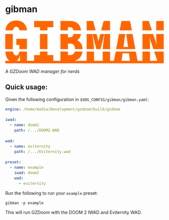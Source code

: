# gibman

![](logo.png)

*A GZDoom WAD manager for nerds*

## Quick usage:

Given the following configuration in `$XDG_CONFIG/gibman/gibman.yaml`:

```yaml
engine: /home/media/Development/gzdoom/build/gzdoom

iwad:
  - name: doom2
    path: /.../DOOM2.WAD

wad:
  - name: eviternity
    path: /.../Eviternity.wad

preset:
  - name: example
    iwad: doom2
    wad:
      - eviternity
```

Run the following to run your `example` preset:

```fish
gibman -p example
```

This will run GZDoom with the DOOM 2 IWAD and Eviternity WAD.
